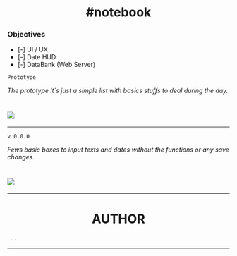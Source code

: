 <!--Hello again ma Friend, let`s code a book note :)-->
<h1 align="center">
    #notebook
</h1>


### Objectives

- [-] UI / UX
- [-] Date HUD
- [-] DataBank (Web Server)

`Prototype`

*The prototype it`s just a simple list with basics stuffs to deal during the day.*

<h1>
    <image src="assets/img/Prototype-v1.png"/>
</h1>

---

`v 0.0.0`

*Fews basic boxes to input texts and dates without the functions or any save changes.*

<h1>
    <image src="assets/img/screen-v0.png"/>
</h1>

---

<h1 align="center">AUTHOR</h1>

*. . .*

---
